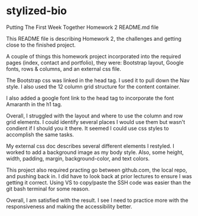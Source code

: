 # stylized-bio

Putting The First Week Together
Homework 2 README.md file

This README file is describing Homework 2, the challenges and getting close to the finished project.

A couple of things this homework project incorporated into the required pages (index, contact and portfolio), they were: Bootstrap layout, Google fonts, rows & columns, and an external css file.

The Bootstrap css was linked in the head tag. I used it to pull down the Nav style. I also used the 12 column grid structure for the content container.

I also added a google font link to the head tag to incorporate the font Amaranth in the h1 tag.

Overall, I struggled with the layout and where to use the column and row grid elements. I could identify several places I would use them but wasn't condient if I should you it there. It seemed I could use css styles to accomplish the same tasks.

My external css doc describes several different elements I restyled. I worked to add a background image as my body style. Also, some height, width, padding, margin, background-color, and text colors.

This project also required practing go between github.com, the local repo, and pushing back in. I did have to look back at prior lectures to ensure I was getting it correct. Using VS to copy/paste the SSH code was easier than the git bash terminal for some reason.

Overall, I am satisfied with the result. I see I need to practice more with the responsiveness and making the accessibility better.

